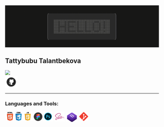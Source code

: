 ![Header](/\./assets/hello.gif)
## **Tattybubu Talantbekova**

![](https://komarev.com/ghpvc/?username=TattybubuT&color=green)
<br>
[<img width="40px" src="./assets/user1.png">](https://github.com/TattybubuT)
<hr>

### **Languages and Tools:**


<img align="left" width="28px" style="margin: 2px 2px;" alt="Html" src="./assets/html5.png">
<img align="left" width="20px" style="margin: 2px 2px;" alt="Css" src="./assets/css.png">
<img align="left" width="32px" style="margin: 0 2px;" alt="Js" src="./assets/pngegg.png">
<img align="left" width="28px" style="margin: 3px 2px;" alt="figma" src="./assets/figma.png">
<img align="left" width="33px" alt="ps" src="./assets/ps.png">
<img align="left" style="margin-left: 5px;" width="33px" alt="sass" src="./assets/sass.png">
<img align="left"  width="38px" style="margin: 3px 5px;" alt="bootstrap" src="./assets/bootstrap..png">
<img align="left" width="29px" style="margin: 2px 0;" alt="git" src="./assets/git.png">

